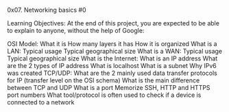 0x07. Networking basics #0

Learning Objectives:
	At the end of this project, you are expected to be able to explain to anyone, without the help of Google:

OSI Model:
	What it is
	How many layers it has
	How it is organized
What is a LAN:
	Typical usage
	Typical geographical size
What is a WAN:
	Typical usage
	Typical geographical size
What is the Internet:
	What is an IP address
	What are the 2 types of IP address
	What is localhost
	What is a subnet
	Why IPv6 was created
TCP/UDP:
	What are the 2 mainly used data transfer protocols for IP (transfer level on the OSI schema)
	What is the main difference between TCP and UDP
	What is a port
	Memorize SSH, HTTP and HTTPS port numbers
	What tool/protocol is often used to check if a device is connected to a network
